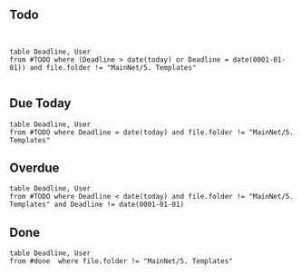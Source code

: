 
## Todo
```dataview


table Deadline, User
from #TODO where (Deadline > date(today) or Deadline = date(0001-01-01)) and file.folder != "MainNet/5. Templates"


```
## Due Today
```dataview
table Deadline, User
from #TODO where Deadline = date(today) and file.folder != "MainNet/5. Templates"

```
## Overdue
```dataview
table Deadline, User
from #TODO where Deadline < date(today) and file.folder != "MainNet/5. Templates" and Deadline != date(0001-01-01)

```
## Done
```dataview
table Deadline, User
from #done  where file.folder != "MainNet/5. Templates"
```









